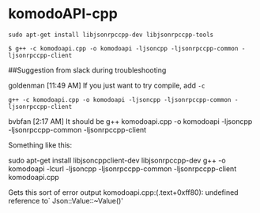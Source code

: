 # komodoAPI-cpp


```
sudo apt-get install libjsonrpccpp-dev libjsonrpccpp-tools

$ g++ -c komodoapi.cpp -o komodoapi -ljsoncpp -ljsonrpccpp-common -ljsonrpccpp-client

```


##Suggestion from slack during troubleshooting

goldenman [11:49 AM]
If you just want to try compile, add `-c`

`g++ -c komodoapi.cpp -o komodoapi -ljsoncpp -ljsonrpccpp-common -ljsonrpccpp-client`


bvbfan [2:17 AM]
It should be 
g++ komodoapi.cpp -o komodoapi -ljsoncpp -ljsonrpccpp-common -ljsonrpccpp-client


Something like this:

 sudo apt-get install libjsoncppclient-dev libjsonrpccpp-dev
 g++ -o komodoapi -lcurl -ljsoncpp -ljsonrpccpp-common -ljsonrpccpp-client komodoapi.cpp

Gets this sort of error output
 komodoapi.cpp:(.text+0xff80): undefined reference to` Json::Value::~Value()'

